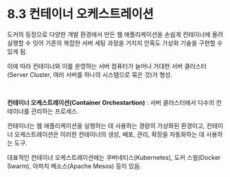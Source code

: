 # 8.3 컨테이너 오케스트레이션

도커의 등장으로 다양한 개발 환경에서 만든 웹 애플리케이션을 손쉽게 컨테이너에 올려 실행할 수 잇어 기존의 복잡한 서버 세팅 과정을 거치지 안혹도 가상화 기술을 구현할 수 있게 됨.

이에 따라 컨테이너와 이를 운영하는 서버 컴퓨터가 늘어나 거대한 서버 클러스터(Server Cluster, 여러 서버를 하나의 시스템으로 묶은 것)가 형성.

<br />

**컨테이너 오케스트레이션(Container Orchestartion)** : 서버 클러스터에서 다수의 컨테이너를 관리하는 프로세스.

컨테이너는 웹 애플리케이션을 실행하는 데 사용하는 경량의 가상화된 환경이고, 컨테이너 오케스트레이션은 이러한 컨테이너의 생성, 배포, 관리, 확장을 자동화하는 데 사용하는 도구.

대표적인 컨테이너 오케스트레이션에는 쿠버네티스(Kubernetes), 도커 스웜(Docker Swarm), 아파치 메소스(Apache Mesos) 등이 있음.


